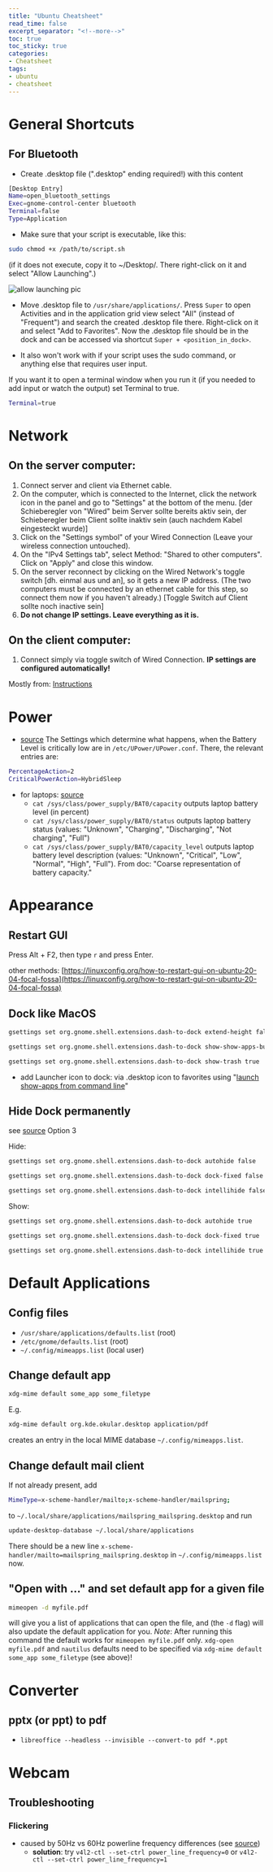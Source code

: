 ```yaml
---
title: "Ubuntu Cheatsheet"
read_time: false
excerpt_separator: "<!--more-->"
toc: true
toc_sticky: true
categories:
- Cheatsheet
tags:
- ubuntu
- cheatsheet
---
```


# General Shortcuts

## For Bluetooth

- Create .desktop file (".desktop" ending required!) with this content

```bash
[Desktop Entry]
Name=open_bluetooth_settings
Exec=gnome-control-center bluetooth
Terminal=false
Type=Application
```
- Make sure that your script is executable, like this:

```bash
sudo chmod +x /path/to/script.sh  
```

(if it does not execute, copy it to ~/Desktop/. There right-click on it and select "Allow Launching".)

![allow launching pic](https://i.ibb.co/2ZQfnGY/allow-launching.png)

- Move .desktop file to `/usr/share/applications/`. Press `Super` to open Activities and in the application grid view select "All" (instead of "Frequent") and search the created .desktop file there. Right-click on it and select "Add to Favorites". Now the .desktop file should be in the dock and can be accessed via shortcut `Super + <position_in_dock>`.

- It also won't work with if your script uses the sudo command, or anything else that requires user input.

If you want it to open a terminal window when you run it (if you needed to add input or watch the output) set Terminal to true.

```bash
Terminal=true
```
# Network

## On the server computer:

1. Connect server and client via Ethernet cable.
2. On the computer, which is connected to the Internet, click the network icon in the panel and go to "Settings" at the bottom of the menu. [der Schieberegler von "Wired" beim Server sollte bereits aktiv sein, der Schieberegler beim Client sollte inaktiv sein (auch nachdem Kabel eingesteckt wurde)]
3. Click on the "Settings symbol" of your Wired Connection (Leave your wireless connection untouched).
4. On the "IPv4 Settings tab", select Method: "Shared to other computers". Click on "Apply" and close this window.
5. On the server reconnect by clicking on the Wired Network's toggle switch [dh. einmal aus und an], so it gets a new IP address. (The two computers must be connected by an ethernet cable for this step, so connect them now if you haven't already.) [Toggle Switch auf Client sollte noch inactive sein]
6. **Do not change IP settings. Leave everything as it is.**

## On the client computer:

1. Connect simply via toggle switch of Wired Connection. **IP settings are configured automatically!**

Mostly from: [Instructions](https://askubuntu.com/questions/359856/share-wireless-internet-connection-through-ethernet)

# Power

- [source](https://unix.stackexchange.com/a/317933) The Settings which determine what happens, when the Battery Level is critically low are in `/etc/UPower/UPower.conf`. There, the relevant entries are:
```bash
PercentageAction=2
CriticalPowerAction=HybridSleep
```

- for laptops: [source](https://www.kernel.org/doc/Documentation/ABI/testing/sysfs-class-power)
   - `cat /sys/class/power_supply/BAT0/capacity` outputs laptop battery level (in percent)
   - `cat /sys/class/power_supply/BAT0/status` outputs laptop battery status (values: "Unknown", "Charging", "Discharging", "Not charging", "Full")
   - `cat /sys/class/power_supply/BAT0/capacity_level` outputs laptop battery level description (values: "Unknown", "Critical", "Low", "Normal", "High", "Full"). From doc: "Coarse representation of battery capacity."

# Appearance

## Restart GUI

Press Alt + F2, then type `r` and press Enter.

other methods: [https://linuxconfig.org/how-to-restart-gui-on-ubuntu-20-04-focal-fossa](https://linuxconfig.org/how-to-restart-gui-on-ubuntu-20-04-focal-fossa)

## Dock like MacOS


```bash
gsettings set org.gnome.shell.extensions.dash-to-dock extend-height false

gsettings set org.gnome.shell.extensions.dash-to-dock show-show-apps-button false 

gsettings set org.gnome.shell.extensions.dash-to-dock show-trash true
```

- add Launcher icon to dock: via .desktop icon to favorites using "[launch show-apps from command line](https://www.reddit.com/r/gnome/comments/emkaxp/invoking_gnome_show_applications_from_command_line/)"

## Hide Dock permanently

see [source](https://www.linuxuprising.com/2018/08/how-to-remove-or-disable-ubuntu-dock.html) Option 3

Hide:

```bash
gsettings set org.gnome.shell.extensions.dash-to-dock autohide false

gsettings set org.gnome.shell.extensions.dash-to-dock dock-fixed false

gsettings set org.gnome.shell.extensions.dash-to-dock intellihide false
```

Show:

```bash
gsettings set org.gnome.shell.extensions.dash-to-dock autohide true

gsettings set org.gnome.shell.extensions.dash-to-dock dock-fixed true

gsettings set org.gnome.shell.extensions.dash-to-dock intellihide true
```
# Default Applications

## Config files

- `/usr/share/applications/defaults.list` (root)
- `/etc/gnome/defaults.list` (root)
- `~/.config/mimeapps.list` (local user)

## Change default app

```bash
xdg-mime default some_app some_filetype
```

E.g. 

```bash
xdg-mime default org.kde.okular.desktop application/pdf
```

creates an entry in the local MIME database `~/.config/mimeapps.list`.

## Change default mail client

If not already present, add
 
```bash
MimeType=x-scheme-handler/mailto;x-scheme-handler/mailspring;
```

to `~/.local/share/applications/mailspring_mailspring.desktop` and run 

```bash
update-desktop-database ~/.local/share/applications
```

There should be a new line `x-scheme-handler/mailto=mailspring_mailspring.desktop` in `~/.config/mimeapps.list` now.

## "Open with ..." and set default app for a given file

```bash
mimeopen -d myfile.pdf
```

will give you a list of applications that can open the file, and (the `-d` flag) will also update the default application for you. *Note*: After running this command the default works for `mimeopen myfile.pdf` only. `xdg-open myfile.pdf` and `nautilus` defaults need to be specified via `xdg-mime default some_app some_filetype` (see above)!

# Converter

## pptx (or ppt) to pdf

- `libreoffice --headless --invisible --convert-to pdf *.ppt`

# Webcam

## Troubleshooting

### Flickering

- caused by 50Hz vs 60Hz powerline frequency differences (see [source](https://blog.christophersmart.com/2017/02/07/fixing-webcam-flicker-in-linux-with-udev/))
    - **solution**: try `v4l2-ctl --set-ctrl power_line_frequency=0` or `v4l2-ctl --set-ctrl power_line_frequency=1`
